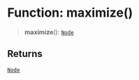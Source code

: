 # Function: maximize()

> **maximize**(): [`Node`](/api/classes/Node)

## Returns

[`Node`](/api/classes/Node)
